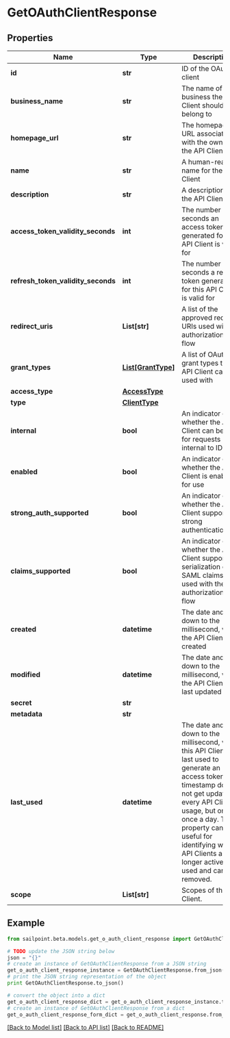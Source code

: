 # GetOAuthClientResponse


## Properties

Name | Type | Description | Notes
------------ | ------------- | ------------- | -------------
**id** | **str** | ID of the OAuth client | 
**business_name** | **str** | The name of the business the API Client should belong to | 
**homepage_url** | **str** | The homepage URL associated with the owner of the API Client | 
**name** | **str** | A human-readable name for the API Client | 
**description** | **str** | A description of the API Client | 
**access_token_validity_seconds** | **int** | The number of seconds an access token generated for this API Client is valid for | 
**refresh_token_validity_seconds** | **int** | The number of seconds a refresh token generated for this API Client is valid for | 
**redirect_uris** | **List[str]** | A list of the approved redirect URIs used with the authorization_code flow | 
**grant_types** | [**List[GrantType]**](GrantType.md) | A list of OAuth 2.0 grant types this API Client can be used with | 
**access_type** | [**AccessType**](AccessType.md) |  | 
**type** | [**ClientType**](ClientType.md) |  | 
**internal** | **bool** | An indicator of whether the API Client can be used for requests internal to IDN | 
**enabled** | **bool** | An indicator of whether the API Client is enabled for use | 
**strong_auth_supported** | **bool** | An indicator of whether the API Client supports strong authentication | 
**claims_supported** | **bool** | An indicator of whether the API Client supports the serialization of SAML claims when used with the authorization_code flow | 
**created** | **datetime** | The date and time, down to the millisecond, when the API Client was created | 
**modified** | **datetime** | The date and time, down to the millisecond, when the API Client was last updated | 
**secret** | **str** |  | [optional] 
**metadata** | **str** |  | [optional] 
**last_used** | **datetime** | The date and time, down to the millisecond, when this API Client was last used to generate an access token. This timestamp does not get updated on every API Client usage, but only once a day. This property can be useful for identifying which API Clients are no longer actively used and can be removed. | [optional] 
**scope** | **List[str]** | Scopes of the API Client. | 

## Example

```python
from sailpoint.beta.models.get_o_auth_client_response import GetOAuthClientResponse

# TODO update the JSON string below
json = "{}"
# create an instance of GetOAuthClientResponse from a JSON string
get_o_auth_client_response_instance = GetOAuthClientResponse.from_json(json)
# print the JSON string representation of the object
print GetOAuthClientResponse.to_json()

# convert the object into a dict
get_o_auth_client_response_dict = get_o_auth_client_response_instance.to_dict()
# create an instance of GetOAuthClientResponse from a dict
get_o_auth_client_response_form_dict = get_o_auth_client_response.from_dict(get_o_auth_client_response_dict)
```
[[Back to Model list]](../README.md#documentation-for-models) [[Back to API list]](../README.md#documentation-for-api-endpoints) [[Back to README]](../README.md)


